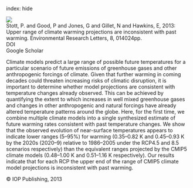 index: hide

<div class="Citation">
    <div class="Citation-thumb CitationThumb-linked"  data-href="https://doi.org/10.1088/1748-9326/8/1/014024">
      <img src="https://static.claimspace.cloud/climate-study-static/refs/thumbs/11/Stott_et_al_2013-thumb.png" />
    </div>

  <div class="Citation-body">
    <div class="Citation-text">Stott, P. and Good, P and Jones, G and Gillet, N and Hawkins, E, 2013: Upper range of climate warming projections are inconsistent with past warming. <span class="Article-journal">Environmental Research Letters, </span><span class="Article-volume">8, </span>014024pp.</div>
    <div class="Citation-links">
      <div class="CitationLink" data-href="https://doi.org/10.1088/1748-9326/8/1/014024">
        <div class="CitationLink-icon CitationLink-Doi"></div>
        <div class="CitationLink-text">DOI</div>
      </div>
      <div class="CitationLink" data-href="https://scholar.google.com/scholar?q=10.1088/1748-9326/8/1/014024">
        <div class="CitationLink-icon CitationLink-Scholar"></div>
        <div class="CitationLink-text">Google Scholar</div>
      </div>
    </div>
  </div>
</div>

Climate models predict a large range of possible future temperatures for a particular scenario of future emissions of greenhouse gases and other anthropogenic forcings of climate. Given that further warming in coming decades could threaten increasing risks of climatic disruption, it is important to determine whether model projections are consistent with temperature changes already observed. This can be achieved by quantifying the extent to which increases in well mixed greenhouse gases and changes in other anthropogenic and natural forcings have already altered temperature patterns around the globe. Here, for the first time, we combine multiple climate models into a single synthesized estimate of future warming rates consistent with past temperature changes. We show that the observed evolution of near-surface temperatures appears to indicate lower ranges (5–95%) for warming (0.35–0.82 K and 0.45–0.93 K by the 2020s (2020–9) relative to 1986–2005 under the RCP4.5 and 8.5 scenarios respectively) than the equivalent ranges projected by the CMIP5 climate models (0.48–1.00 K and 0.51–1.16 K respectively). Our results indicate that for each RCP the upper end of the range of CMIP5 climate model projections is inconsistent with past warming.

<div class="Citation-copy">
&copy; IOP Publishing, 2013
</div>